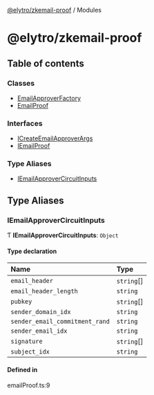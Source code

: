[@elytro/zkemail-proof](README.md) / Modules

# @elytro/zkemail-proof

## Table of contents

### Classes

- [EmailApproverFactory](classes/EmailApproverFactory.md)
- [EmailProof](classes/EmailProof.md)

### Interfaces

- [ICreateEmailApproverArgs](interfaces/ICreateEmailApproverArgs.md)
- [IEmailProof](interfaces/IEmailProof.md)

### Type Aliases

- [IEmailApproverCircuitInputs](modules.md#iemailapprovercircuitinputs)

## Type Aliases

### IEmailApproverCircuitInputs

Ƭ **IEmailApproverCircuitInputs**: `Object`

#### Type declaration

| Name | Type |
| :------ | :------ |
| `email_header` | `string`[] |
| `email_header_length` | `string` |
| `pubkey` | `string`[] |
| `sender_domain_idx` | `string` |
| `sender_email_commitment_rand` | `string` |
| `sender_email_idx` | `string` |
| `signature` | `string`[] |
| `subject_idx` | `string` |

#### Defined in

emailProof.ts:9
